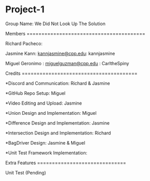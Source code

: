 # Project-1

Group Name: We Did Not Look Up The Solution

Members ========================================

Richard Pacheco: 

Jasmine Kann: kannjasmine@cpp.edu: kannjasmine

Miguel Geronimo : miguelguzman@cpp.edu : CarltheSpiny

Credits =======================================

*Discord and Communication: Richard & Jasmine

*GitHub Repo Setup: Miguel

*Video Editing and Upload: Jasmine

*Union Design and Implementation: Miguel

*Difference Design and Implementation: Jasmine

*Intersection Design and Implementation: Richard

*BagDriver Design: Jasmine & Miguel

*Unit Test Framework Implementation:

Extra Features ==============================

Unit Test (Pending)
